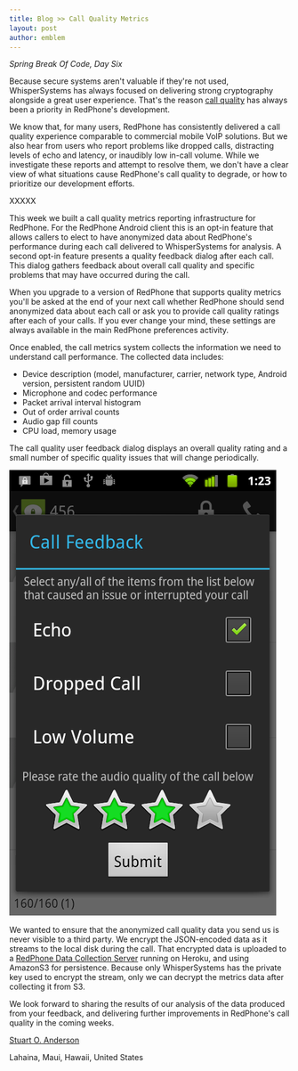 ```yaml
---
title: Blog >> Call Quality Metrics
layout: post
author: emblem
---
```


*Spring Break Of Code, Day Six*

Because secure systems aren't valuable if they're not used, WhisperSystems has always focused on delivering strong 
cryptography alongside a great user experience.  That's the reason [call quality](http://www.whispersystems.org/blog/client-side-audio-quality) has always been a priority in RedPhone's development.

We know that, for many users, RedPhone has consistently delivered a call quality experience comparable to commercial 
mobile VoIP solutions.  But we also hear from users who report problems like dropped calls, distracting levels of echo 
and latency, or inaudibly low in-call volume.  While we investigate these reports and attempt to resolve them, we don't 
have a clear view of what situations cause RedPhone's call quality to degrade, or how to prioritize our development efforts.

XXXXX

This week we built a call quality metrics reporting infrastructure for RedPhone.  For the RedPhone Android client this is 
an opt-in feature that allows callers to elect to have anonymized data about RedPhone's performance during each call delivered 
to WhisperSystems for analysis.  A second opt-in feature presents a quality feedback dialog after each call.  This dialog 
gathers feedback about overall call quality and specific problems that may have occurred during the call.

When you upgrade to a version of RedPhone that supports quality metrics you'll be asked at the end of your next call 
whether RedPhone should send anonymized data about each call or ask you to provide call quality ratings after each 
of your calls.  If you ever change your mind, these settings are always available in the main RedPhone preferences activity.

Once enabled, the call metrics system collects the information we need to understand call performance.  The collected 
data includes:

 * Device description (model, manufacturer, carrier, network type, Android version, persistent random UUID)
 * Microphone and codec performance
 * Packet arrival interval histogram 
 * Out of order arrival counts
 * Audio gap fill counts
 * CPU load, memory usage

The call quality user feedback dialog displays an overall quality rating and a small number of specific quality issues 
that will change periodically.

<img src="/blog/images/call-quality-metrics.png" class="nice" alt="Screenshot of thw RedPhone call quality feedback dialog."/>

We wanted to ensure that the anonymized call quality data you send us is never visible to a third party.  We encrypt the 
JSON-encoded data as it streams to the local disk during the call.  That encrypted data is uploaded to a 
[RedPhone Data Collection Server](https://github.com/whispersystems/RedPhone-DCS) running on Heroku, and using AmazonS3 
for persistence.  Because only WhisperSystems has the private key used to encrypt the stream, only we can decrypt the 
metrics data after collecting it from S3.

We look forward to sharing the results of our analysis of the data produced from your feedback, and delivering further 
improvements in RedPhone's call quality in the coming weeks.

[Stuart O. Anderson](https://twitter.com/emblem__)

Lahaina, Maui, Hawaii, United States
